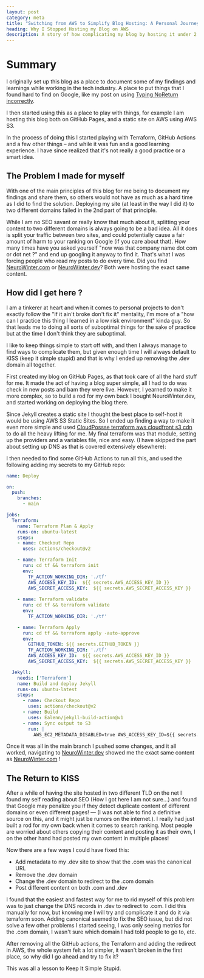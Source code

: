 ```yaml
---
layout: post
category: meta
title: "Switching from AWS to Simplify Blog Hosting: A Personal Journey"
heading: Why I Stopped Hosting my Blog on AWS
description: A story of how complicating my blog by hosting it under 2 TLDs was a bad idea, and why KISS is so important.
---
```


# Summary

I originally set up this blog as a place to document some of my findings and learnings while working in the tech industry. A place to put things that I found hard to find on Google, like my post on using [Typing NoReturn incorrectly](https://neurowinter.com/python/2021/11/12/noreturn-mistake/).

I then started using this as a place to play with things, for example I am hosting this blog both on GitHub Pages, and a static site on AWS using AWS S3. 

In the process of doing this I started playing with Terraform, GitHub Actions and a few other things – and while it was fun and a good learning experience. I have since realized that it's not really a good practice or a smart idea.

## The Problem I made for myself 

With one of the main principles of this blog for me being to document my findings and share them, so others would not have as much as a hard time as I did to find the solution. Deploying my site (at least in the way I did it) to two different domains failed in the 2nd part of that principle. 

While I am no SEO savant or really know that much about it, splitting your content to two different domains is always going to be a bad idea. All it does is split your traffic between two sites, and could potentially cause a fair amount of harm to your ranking on Google (if you care about that).  How many times have you asked yourself "now was that company name dot com or dot net ?" and end up googling it anyway to find it. That's what I was forcing people who read my posts to do every time. Did you find [NeuroWinter.com](https://NeuroWinter.com) or [NeuroWinter.dev](https://NeuroWinter.dev)? Both were hosting the exact same content. 


## How did I get here ?

I am a tinkerer at heart and when it comes to personal projects to don't exactly follow the "If it ain't broke don't fix it" mentality, I'm more of a "how can I practice this thing I learned in a low risk environment" kinda guy. So that leads me to doing all sorts of suboptimal things for the sake of practice but at the time I don't think they are suboptimal. 

I like to keep things simple to start off with, and then I always manage to find ways to complicate them, but given enough time I will always default to KISS (keep it simple stupid) and that is why I ended up removing the .dev domain all together. 

First created my blog on GitHub Pages, as that took care of all the hard stuff for me. It made the act of having a blog super simple, all I had to do was check in new posts and bam they were live. However, I yearned to make it more complex, so to build a rod for my own back I bought NeuroWinter.dev, and started working on deploying the blog there. 

Since Jekyll creates a static site I thought the best place to self-host it would be using AWS S3 Static Sites. So I ended up finding a way to make it even more simple and used [CloudPossse terraform aws cloudfront s3 cdn](https://github.com/cloudposse/terraform-aws-cloudfront-s3-cdn) to do all the heavy lifting for me. My final terraform was that module, setting up the providers and a variables file, nice and easy. (I have skipped the part about setting up DNS as that is covered extensively elsewhere):

I then needed to find some GitHub Actions to run all this, and used the following adding my secrets to my GitHub repo:

```yaml
name: Deploy

on:
  push:
    branches:
      - main

jobs:
  Terraform:
    name: Terraform Plan & Apply
    runs-on: ubuntu-latest
    steps:
    - name: Checkout Repo
      uses: actions/checkout@v2

    - name: Terraform Init
      run: cd tf && terraform init
      env:
        TF_ACTION_WORKING_DIR: './tf'
        AWS_ACCESS_KEY_ID:  ${{ secrets.AWS_ACCESS_KEY_ID }}
        AWS_SECRET_ACCESS_KEY:  ${{ secrets.AWS_SECRET_ACCESS_KEY }}
        
    - name: Terraform validate
      run: cd tf && terraform validate
      env:
        TF_ACTION_WORKING_DIR: './tf'

    - name: Terraform Apply
      run: cd tf && terraform apply -auto-approve
      env:
        GITHUB_TOKEN: ${{ secrets.GITHUB_TOKEN }}
        TF_ACTION_WORKING_DIR: './tf'
        AWS_ACCESS_KEY_ID:  ${{ secrets.AWS_ACCESS_KEY_ID }}
        AWS_SECRET_ACCESS_KEY:  ${{ secrets.AWS_SECRET_ACCESS_KEY }}

  Jekyll:
    needs: ['Terraform']
    name: Build and deploy Jekyll
    runs-on: ubuntu-latest
    steps:
      - name: Checkout Repo
        uses: actions/checkout@v2
      - name: Build
        uses: Ealenn/jekyll-build-action@v1
      - name: Sync output to S3
        run: |
          AWS_EC2_METADATA_DISABLED=true AWS_ACCESS_KEY_ID=${{ secrets.AWS_ACCESS_KEY_ID }} AWS_SECRET_ACCESS_KEY=${{ secrets.AWS_SECRET_ACCESS_KEY }}  aws s3 sync ./_site/ s3://neurowinter-prod-personal-site-origin --delete
```

Once it was all in the main branch I pushed some changes, and it all worked, navigating to [NeuroWinter.dev](https://neurowinter.dev) showed me the exact same content as [NeuroWinter.com](https://neurowinter.com) ! 

## The Return to KISS

After a while of having the site hosted in two different TLD on the net I found my self reading about SEO (How I got here I am not sure…) and found that Google may penalize you if they detect duplicate content of different domains or even different pages! — (I was not able to find a definitive source on this, and it might just be rumors on the internet.). I really had just built a rod for my own back when it comes to search ranking. Most people are worried about others copying their content and posting it as their own, I on the other hand had posted my own content in multiple places! 

Now there are a few ways I could have fixed this:
* Add metadata to my .dev site to show that the .com was the canonical URL
* Remove the .dev domain
* Change the .dev domain to redirect to the .com domain
* Post different content on both .com and .dev

I found that the easiest and fastest way for me to rid myself of this problem was to just change the DNS records in .dev to redirect to .com. I did this manually for now, but knowing me I will try and complicate it and do it via terraform soon. Adding canonical seemed to fix the SEO issue, but did not solve a few other problems I started seeing, I was only seeing metrics for the .com domain, I wasn't sure which domain I had told people to go to, etc.

After removing all the GitHub actions, the Terraform and adding the redirect in AWS, the whole system felt a lot simpler, it wasn't broken in the first place, so why did I go ahead and try to fix it?

This was all a lesson to Keep It Simple Stupid.

